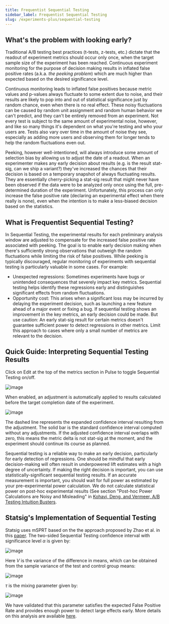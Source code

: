 ```yaml
---
title: Frequentist Sequential Testing
sidebar_label: Frequentist Sequential Testing
slug: /experiments-plus/sequential-testing
---
```


## What's the problem with looking early?

Traditional A/B testing best practices (t-tests, z-tests, etc.) dictate that the readout of experiment metrics should occur only once, when the target sample size of the experiment has been reached.  Continuous experiment monitoring for the purpose of decision making results in inflated false positive rates (a.k.a. *the peeking problem*) which are much higher than expected based on the desired significance level. 

Continuous monitoring leads to inflated false positives because metric values and p-values always fluctuate to some extent due to noise, and their results are likely to pop into and out of statistical significance just by random chance, even when there is no real effect. These noisy fluctuations can be caused by random unit assignment and random human behavior we can't predict, and they can't be entirely removed from an experiment. Not every test is subject to the same amount of experimental noise, however, and like so many things it's dependent on what you're testing and who your users are. Tests also vary over time in the amount of noise they see, especially as adding more users and observing them for longer tends to help the random fluctuations even out.

Peeking, however well-intentioned, will always introduce some amount of selection bias by allowing us to adjust the date of a readout. When an experimenter makes any early decision about results (e.g. is the result stat-sig, can we ship a variant?) they've increased the chances that their decision is based on a temporary snapshot of always fluctuating results. They are essentially cherry-picking a stat-sig result that might never have been observed if the data were to be analyzed only once using the full, pre-determined duration of the experiment. Unfortunately, this process can only increase the false positive rate (declaring an experimental effect when there really is none), even when the intention is to make a less-biased decision based on the statistics.

## What is Frequentist Sequential Testing?

In Sequential Testing, the experimental results for each preliminary analysis window are adjusted to compensate for the increased false positive rate associated with peeking.  The goal is to enable early decision making when there's sufficiently strong observations that outweigh the random fluctuations while limiting the risk of false positives.  While peeking is typically discouraged, regular monitoring of experiments with sequential testing is particularly valuable in some cases.  For example:
* Unexpected regressions: Sometimes experiments have bugs or unintended consequences that severely impact key metrics.  Sequential testing helps identify these regressions early and distinguishes significant effects from random fluctuations.
* Opportunity cost: This arises when a significant loss may be incurred by delaying the experiment decision, such as launching a new feature ahead of a major event or fixing a bug.  If sequential testing shows an improvement in the key metrics, an early decision could be made.  But use caution: An early stat-sig result for certain metrics doesn't guarantee sufficient power to detect regressions in other metrics.  Limit this approach to cases where only a small number of metrics are relevant to the decision.    

## Quick Guide: Interpreting Sequential Testing Results

Click on Edit at the top of the metrics section in Pulse to toggle Sequential Testing on/off.

![image](https://user-images.githubusercontent.com/90343952/191135447-5e094892-49e5-485e-8186-18732888662c.png)

When enabled, an adjustment is automatically applied to results calculated before the target completion date of the experiment. 

![image](https://user-images.githubusercontent.com/90343952/191135645-0042dced-3e8f-479f-8f63-c814dfbd4923.png)

The dashed line represents the expanded confidence interval resulting from the adjustment.  The solid bar is the standard confidence interval computed without any adjustments.  If the adjusted confidence interval overlaps with zero, this means the metric delta is not stat-sig at the moment, and the experiment should continue its course as planned. 

Sequential testing is a reliable way to make an early decision, particularly for early detection of regressions.  One should be mindful that early decision-making will often result in underpowered lift estimates with a high degree of uncertainty.  If making the right decision is important, you can use statistically-significant sequential testing results.  If an accurate measurement is important, you should wait for full power as estimated by your pre-experimental power calculation.  We do not calculate statistical power on post-hoc experimental results (See section "Post-hoc Power Calculations are Noisy and Misleading" in [Kohavi, Deng, and Vermeer, A/B Testing Intuition Busters](https://bit.ly/ABTestingIntuitionBusters).

## Statsig's Implementation of Sequential Testing

Statsig uses mSPRT based on the the approach proposed by Zhao et al. in this [paper](https://arxiv.org/pdf/1905.10493.pdf).  The two-sided Sequential Testing confidence interval with significance level  $\alpha$ is given by:

![image](https://github.com/statsig-io/docs/assets/90343952/d50bc6c4-fd72-4ac3-b3d7-e2d802ab6cfa)

Here *V* is the variance of the difference in means, which can be obtained from the sample variance of the test and control group means:

![image](https://github.com/statsig-io/docs/assets/90343952/cbee704f-75fd-4947-a49a-6e256a76dfae)

$\tau$ is the mixing parameter given by:

![image](https://github.com/statsig-io/docs/assets/90343952/24fb4569-925e-4c39-bc2b-233efc7c7008)

We have validated that this parameter satisfies the expected False Positive Rate and provides enough power to detect large effects early.  More details on this analysis are available [here](https://www.statsig.com/blog/sequential-testing-on-statsig).




